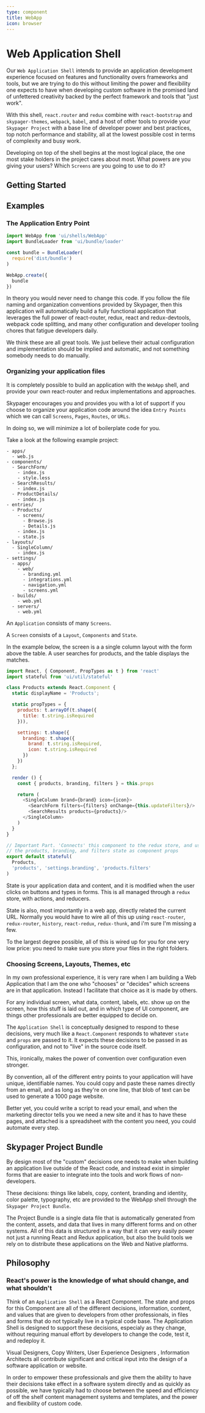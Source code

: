 ```yaml
---
type: component
title: WebApp
icon: browser
---
```


# Web Application Shell

Our `Web Application Shell` intends to provide an application development experience focused on features and functionality overs frameworks and tools, but we are trying to do this without limiting the power and flexibility one expects to have when developing custom software in the promised land of unfettered creativity backed by the perfect framework and tools that "just work".

With this shell, `react.router` and `redux` combine with `react-bootstrap` and `skypager-themes`, `webpack`, `babel`, and a host of other tools to provide your `Skypager Project` with a base line of developer power and best practices, top notch performance and stability, all at the lowest possible cost in terms of complexity and busy work. 

Developing on top of the shell begins at the most logical place, the one most stake holders in the project cares about most.  What powers are you giving your users? Which `Screens` are you going to use to do it? 

## Getting Started


## Examples

### The Application Entry Point

```js
import WebApp from 'ui/shells/WebApp'
import BundleLoader from 'ui/bundle/loader'

const bundle = BundleLoader(
  require('dist/bundle')
)

WebApp.create({
  bundle
})
```

In theory you would never need to change this code.  If you follow the file naming and organization conventions provided by Skypager, then this application will automatically build a fully functional application that leverages the full power of react-router, redux, react and redux-devtools, webpack code splitting, and many other configuration and developer tooling chores that fatigue developers daily.  

We think these are all great tools.  We just believe their actual configuration and implementation should be implied and automatic, and not something somebody needs to do manually.

### Organizing your application files

It is completely possible to build an application with the `WebApp` shell, and provide your own react-router and redux implementations and approaches.  

Skypager encourages you and provides you with a lot of support if you choose to organize your application code around the idea `Entry Points` which we can call `Screens`, `Pages`, `Routes`, or `URLs`.

In doing so, we will minimize a lot of boilerplate code for you.

Take a look at the following example project:

```
- apps/
  - web.js
- components/
  - SearchForm/
    - index.js
    - style.less
  - SearchResults/
    - index.js
  - ProductDetails/
    - index.js
- entries/
  - Products/
    - screens/
      - Browse.js
      - Details.js
    - index.js
    - state.js
- layouts/
  - SingleColumn/
    - index.js
- settings/
  - apps/
    - web/
      - branding.yml
      - integrations.yml
      - navigation.yml
      - screens.yml
  - builds/
    - web.yml
  - servers/
    - web.yml
```

An `Application` consists of many `Screens`.

A `Screen` consists of a `Layout`, `Components` and `State`.


In the example below, the screen is a a single column layout with the form above the table.  A user searches for products, and the table displays the matches.

```js
import React, { Component, PropTypes as t } from 'react'
import stateful from 'ui/util/stateful'

class Products extends React.Component {
  static displayName = 'Products';

  static propTypes = {
    products: t.arrayOf(t.shape({
      title: t.string.isRequired  
    })),

    settings: t.shape({
      branding: t.shape({
        brand: t.string.isRequired,
        icon: t.string.isRequired
      })
    })
  };

  render () {
    const { products, branding, filters } = this.props

    return (
      <SingleColumn brand={brand} icon={icon}>
        <SearchForm filters={filters} onChange={this.updateFilters}/>
        <SearchResults products={products}/>
      </SingleColumn>
    )
  }
}

// Important Part. 'Connects' this component to the redux store, and uses 
// the products, branding, and filters state as component props
export default stateful(
  Products, 
  'products', 'settings.branding', 'products.filters'
)
```

State is your application data and content, and it is modified when the user clicks on buttons and types in forms.  This is all managed through a `redux` store, with actions, and reducers.  

State is also, most importantly in a web app, directly related the current URL.  Normally you would have to wire all of this up using `react-router`, `redux-router`, `history`, `react-redux`, `redux-thunk`, and i'm sure I'm missing a few.

To the largest degree possible, all of this is wired up for you for one very low price: you need to make sure you store your files in the right folders.

### Choosing Screens, Layouts, Themes, etc

In my own professional experience, it is very rare when I am building a Web Application that I am the one who "chooses" or "decides" which screens are in that application.  Instead I facilitate that choice as it is made by others.  

For any individual screen, what data, content, labels, etc. show up on the screen, how this stuff is laid out, and in which type of UI component, are things other professionals are better equipped to decide on.  

The `Application Shell` is conceptually designed to respond to these decisions, very much like a `React.Component` responds to whatever `state` and `props` are passed to it.  It expects these decisions to be passed in as configuration, and not to "live" in the source code itself. 

This, ironically, makes the power of convention over configuration even stronger.

By convention, all of the different entry points to your application will have unique, identifiable names.  You could copy and paste these names directly from an email, and as long as they're on one line, that blob of text can be used to generate a 1000 page website.  

Better yet, you could write a script to read your email, and when the marketing director tells you we need a new site and it has to have these pages, and attached is a spreadsheet with the content you need, you could automate every step.

## Skypager Project Bundle

By design most of the "custom" decisions one needs to make when building an application live outside of the React code, and instead exist in simpler forms that are easier to integrate into the tools and work flows of non-developers.  

These decisions: things like labels, copy, content, branding and identity, color palette, typography, etc are provided to the WebApp shell through the `Skypager Project Bundle`.  


The Project Bundle is a single data file that is automatically generated from the content, assets, and data that lives in many different forms and on other systems.  All of this data is structured in a way that it can very easily power not just a running React and Redux application, but also the build tools we rely on to distribute these applications on the Web and Native platforms. 

## Philosophy

### React's power is the knowledge of what should change, and what shouldn't

Think of an `Application Shell` as a React Component. The state and props for this Component are all of the different decisions, information, content, and values that are given to developers from other professionals, in files and forms that do not typically live in a typical code base.  The Application Shell is designed to support these decisions, especialy as they change, without requiring manual effort by developers to change the code, test it, and redeploy it.

Visual Designers, Copy Writers, User Experience Designers , Information Architects all contribute significant and critical input into the design of a software application or website.  

In order to  empower these professionals and give them the ability to have their decisions take effect in a software system directly and as quickly as possible, we have typically had to choose between the speed and efficiency of off the shelf content management systems and templates, and the power and flexibility of custom code.

